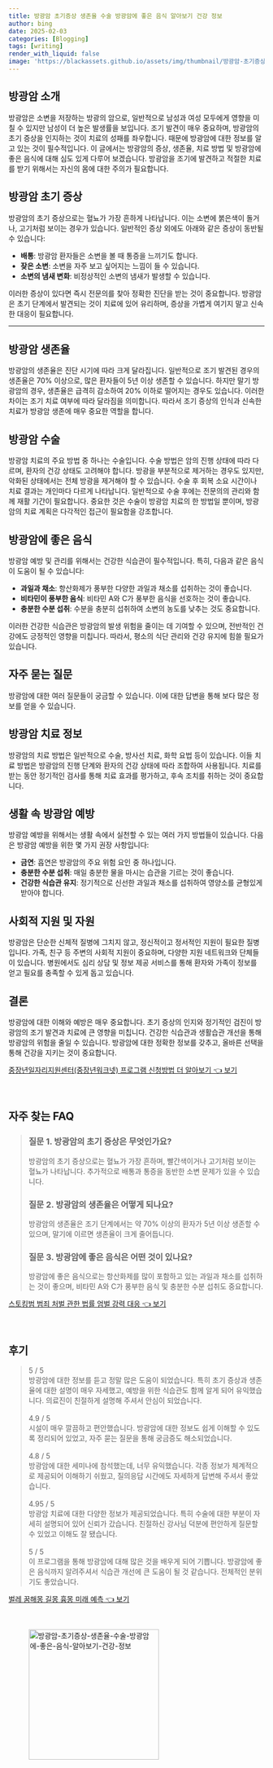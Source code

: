 ```yaml
---
title: 방광암 초기증상 생존율 수술 방광암에 좋은 음식 알아보기 건강 정보
author: bing
date: 2025-02-03
categories: [Blogging]
tags: [writing]
render_with_liquid: false
image: 'https://blackassets.github.io/assets/img/thumbnail/방광암-초기증상-생존율-수술-방광암에-좋은-음식-알아보기-건강-정보.webp'
---
```



<h2 id='방광암_소개'>방광암 소개</h2>

<p>방광암은 소변을 저장하는 방광의 암으로, 일반적으로 남성과 여성 모두에게 영향을 미칠 수 있지만 남성이 더 높은 발생률을 보입니다. 조기 발견이 매우 중요하며, 방광암의 초기 증상을 인지하는 것이 치료의 성패를 좌우합니다. 때문에 방광암에 대한 정보를 알고 있는 것이 필수적입니다. 이 글에서는 방광암의 증상, 생존율, 치료 방법 및 방광암에 좋은 음식에 대해 심도 있게 다루어 보겠습니다. 방광암을 조기에 발견하고 적절한 치료를 받기 위해서는 자신의 몸에 대한 주의가 필요합니다.</p>

<h2 id='방광암_초기_증상'>방광암 초기 증상</h2>

<p>방광암의 초기 증상으로는 혈뇨가 가장 흔하게 나타납니다. 이는 소변에 붉은색이 돌거나, 고기처럼 보이는 경우가 있습니다. 일반적인 증상 외에도 아래와 같은 증상이 동반될 수 있습니다:</p>

<ul>
    <li><b>배통</b>: 방광암 환자들은 소변을 볼 때 통증을 느끼기도 합니다.</li>
    <li><b>잦은 소변</b>: 소변을 자주 보고 싶어지는 느낌이 들 수 있습니다.</li>
    <li><b>소변의 냄새 변화</b>: 비정상적인 소변의 냄새가 발생할 수 있습니다.</li>
</ul>

<p>이러한 증상이 있다면 즉시 전문의를 찾아 정확한 진단을 받는 것이 중요합니다. 방광암은 초기 단계에서 발견되는 것이 치료에 있어 유리하며, 증상을 가볍게 여기지 말고 신속한 대응이 필요합니다.</p>

<hr />

<h2 id='방광암_생존율'>방광암 생존율</h2>

<p>방광암의 생존율은 진단 시기에 따라 크게 달라집니다. 일반적으로 조기 발견된 경우의 생존율은 70% 이상으로, 많은 환자들이 5년 이상 생존할 수 있습니다. 하지만 말기 방광암의 경우, 생존율은 급격히 감소하여 20% 이하로 떨어지는 경우도 있습니다. 이러한 차이는 조기 치료 여부에 따라 달라짐을 의미합니다. 따라서 조기 증상의 인식과 신속한 치료가 방광암 생존에 매우 중요한 역할을 합니다.</p>

<h2 id='방광암_수술'>방광암 수술</h2>

<p>방광암 치료의 주요 방법 중 하나는 수술입니다. 수술 방법은 암의 진행 상태에 따라 다르며, 환자의 건강 상태도 고려해야 합니다. 방광을 부분적으로 제거하는 경우도 있지만, 악화된 상태에서는 전체 방광을 제거해야 할 수 있습니다. 수술 후 회복 소요 시간이나 치료 결과는 개인마다 다르게 나타납니다. 일반적으로 수술 후에는 전문의의 관리와 함께 재활 기간이 필요합니다. 중요한 것은 수술이 방광암 치료의 한 방법일 뿐이며, 방광암의 치료 계획은 다각적인 접근이 필요함을 강조합니다.</p>

<h2 id='방광암_좋은_음식'>방광암에 좋은 음식</h2>

<p>방광암 예방 및 관리를 위해서는 건강한 식습관이 필수적입니다. 특히, 다음과 같은 음식이 도움이 될 수 있습니다:</p>

<ul>
    <li><b>과일과 채소</b>: 항산화제가 풍부한 다양한 과일과 채소를 섭취하는 것이 좋습니다.</li>
    <li><b>비타민이 풍부한 음식</b>: 비타민 A와 C가 풍부한 음식을 선호하는 것이 좋습니다.</li>
    <li><b>충분한 수분 섭취</b>: 수분을 충분히 섭취하여 소변의 농도를 낮추는 것도 중요합니다.</li>
</ul>

<p>이러한 건강한 식습관은 방광암의 발생 위험을 줄이는 데 기여할 수 있으며, 전반적인 건강에도 긍정적인 영향을 미칩니다. 따라서, 평소의 식단 관리와 건강 유지에 힘쓸 필요가 있습니다.</p>

<h2 id='자주_묻는_질문'>자주 묻는 질문</h2>

<p>방광암에 대한 여러 질문들이 궁금할 수 있습니다. 이에 대한 답변을 통해 보다 많은 정보를 얻을 수 있습니다.</p>

<h2 id='방광암_치료_정보'>방광암 치료 정보</h2>

<p>방광암의 치료 방법은 일반적으로 수술, 방사선 치료, 화학 요법 등이 있습니다. 이들 치료 방법은 방광암의 진행 단계와 환자의 건강 상태에 따라 조합하여 사용됩니다. 치료를 받는 동안 정기적인 검사를 통해 치료 효과를 평가하고, 후속 조치를 취하는 것이 중요합니다.</p>

<h2 id='생활_속_방광암_예방'>생활 속 방광암 예방</h2>

<p>방광암 예방을 위해서는 생활 속에서 실천할 수 있는 여러 가지 방법들이 있습니다. 다음은 방광암 예방을 위한 몇 가지 권장 사항입니다:</p>

<ul>
    <li><b>금연</b>: 흡연은 방광암의 주요 위험 요인 중 하나입니다.</li>
    <li><b>충분한 수분 섭취</b>: 매일 충분한 물을 마시는 습관을 기르는 것이 좋습니다.</li>
    <li><b>건강한 식습관 유지</b>: 정기적으로 신선한 과일과 채소를 섭취하여 영양소를 균형있게 받아야 합니다.</li>
</ul>

<h2 id='사회적_지원_및_자원'>사회적 지원 및 자원</h2>

<p>방광암은 단순한 신체적 질병에 그치지 않고, 정신적이고 정서적인 지원이 필요한 질병입니다. 가족, 친구 등 주변의 사회적 지원이 중요하며, 다양한 지원 네트워크와 단체들이 있습니다. 병원에서도 심리 상담 및 정보 제공 서비스를 통해 환자와 가족이 정보를 얻고 필요를 충족할 수 있게 돕고 있습니다.</p>

<h2 id='결론'>결론</h2>

<p>방광암에 대한 이해와 예방은 매우 중요합니다. 초기 증상의 인지와 정기적인 검진이 방광암의 조기 발견과 치료에 큰 영향을 미칩니다. 건강한 식습관과 생활습관 개선을 통해 방광암의 위험을 줄일 수 있습니다. 방광암에 대한 정확한 정보를 갖추고, 올바른 선택을 통해 건강을 지키는 것이 중요합니다.</p>


<p><a class="click-button" title="중장년일자리지원센터(중장년워크넷) 프로그램 신청방법 더 알아보기" href="https://blackassets.github.io/posts/%EC%A4%91%EC%9E%A5%EB%85%84%EC%9D%BC%EC%9E%90%EB%A6%AC%EC%A7%80%EC%9B%90%EC%84%BC%ED%84%B0(%EC%A4%91%EC%9E%A5%EB%85%84%EC%9B%8C%ED%81%AC%EB%84%B7)-%ED%94%84%EB%A1%9C%EA%B7%B8%EB%9E%A8-%EC%8B%A0%EC%B2%AD%EB%B0%A9%EB%B2%95-%EB%8D%94-%EC%95%8C%EC%95%84%EB%B3%B4%EA%B8%B0/" rel="dofollow">중장년일자리지원센터(중장년워크넷) 프로그램 신청방법 더 알아보기 👈 보기</a></p><br>
<h2 id='자주_찾는_FAQ'>자주 찾는 FAQ</h2>
<div itemscope="" itemtype="https://schema.org/FAQPage"> 
<blockquote> 
<div itemscope="" itemprop="mainEntity" itemtype="https://schema.org/Question"> 
<h3 itemprop="name">질문 1. 방광암의 초기 증상은 무엇인가요?</h3> 
<div itemscope="" itemprop="acceptedAnswer" itemtype="https://schema.org/Answer"> 
<span itemprop="text"> <p>방광암의 초기 증상으로는 혈뇨가 가장 흔하며, 빨간색이거나 고기처럼 보이는 혈뇨가 나타납니다. 추가적으로 배통과 통증을 동반한 소변 문제가 있을 수 있습니다.</p> </span> 
</div> 
</div> 
<div itemscope="" itemprop="mainEntity" itemtype="https://schema.org/Question"> 
<h3 itemprop="name">질문 2. 방광암의 생존율은 어떻게 되나요?</h3> 
<div itemscope="" itemprop="acceptedAnswer" itemtype="https://schema.org/Answer"> 
<span itemprop="text"> <p>방광암의 생존율은 조기 단계에서는 약 70% 이상의 환자가 5년 이상 생존할 수 있으며, 말기에 이르면 생존율이 크게 줄어듭니다.</p> </span> 
</div> 
</div> 
<div itemscope="" itemprop="mainEntity" itemtype="https://schema.org/Question"> 
<h3 itemprop="name">질문 3. 방광암에 좋은 음식은 어떤 것이 있나요?</h3> 
<div itemscope="" itemprop="acceptedAnswer" itemtype="https://schema.org/Answer"> 
<span itemprop="text"> <p>방광암에 좋은 음식으로는 항산화제를 많이 포함하고 있는 과일과 채소를 섭취하는 것이 좋으며, 비타민 A와 C가 풍부한 음식 및 충분한 수분 섭취도 중요합니다.</p> </span> 
</div> 
</div> 
</blockquote> 
</div>
<p><a class="click-button" title="스토킹범 범죄 처벌 관한 법률 엄벌 강력 대응" href="https://blackassets.github.io/posts/%EC%8A%A4%ED%86%A0%ED%82%B9%EB%B2%94-%EB%B2%94%EC%A3%84-%EC%B2%98%EB%B2%8C-%EA%B4%80%ED%95%9C-%EB%B2%95%EB%A5%A0-%EC%97%84%EB%B2%8C-%EA%B0%95%EB%A0%A5-%EB%8C%80%EC%9D%91/" rel="dofollow">스토킹범 범죄 처벌 관한 법률 엄벌 강력 대응 👈 보기</a></p><br>
<h2 id='후기'>후기</h2>
<div itemscope itemtype="https://schema.org/Product">
  <blockquote>
  <div itemprop="review" itemscope itemtype="https://schema.org/Review">
      <div itemprop="reviewRating" itemscope itemtype="https://schema.org/Rating"> <span itemprop="ratingValue">5</span> / <span itemprop="bestRating">5</span> </div>
      <span itemprop="reviewBody">방광암에 대한 정보를 듣고 정말 많은 도움이 되었습니다. 특히 초기 증상과 생존율에 대한 설명이 매우 자세했고, 예방을 위한 식습관도 함께 알게 되어 유익했습니다. 의료진이 친절하게 설명해 주셔서 안심이 되었습니다.</span>
  </div>
  <br>
  <div itemprop="review" itemscope itemtype="https://schema.org/Review">
      <div itemprop="reviewRating" itemscope itemtype="https://schema.org/Rating"> <span itemprop="ratingValue">4.9</span> / <span itemprop="bestRating">5</span> </div>
      <span itemprop="reviewBody">시설이 매우 깔끔하고 편안했습니다. 방광암에 대한 정보도 쉽게 이해할 수 있도록 정리되어 있었고, 자주 묻는 질문을 통해 궁금증도 해소되었습니다.</span>
  </div>
  <br>
  <div itemprop="review" itemscope itemtype="https://schema.org/Review">
      <div itemprop="reviewRating" itemscope itemtype="https://schema.org/Rating"> <span itemprop="ratingValue">4.8</span> / <span itemprop="bestRating">5</span> </div>
      <span itemprop="reviewBody">방광암에 대한 세미나에 참석했는데, 너무 유익했습니다. 각종 정보가 체계적으로 제공되어 이해하기 쉬웠고, 질의응답 시간에도 자세하게 답변해 주셔서 좋았습니다.</span>
  </div>
  <br>
  <div itemprop="review" itemscope itemtype="https://schema.org/Review">
      <div itemprop="reviewRating" itemscope itemtype="https://schema.org/Rating"> <span itemprop="ratingValue">4.95</span> / <span itemprop="bestRating">5</span> </div>
      <span itemprop="reviewBody">방광암 치료에 대한 다양한 정보가 제공되었습니다. 특히 수술에 대한 부분이 자세히 설명되어 있어 신뢰가 갔습니다. 친절하신 강사님 덕분에 편안하게 질문할 수 있었고 이해도 잘 됐습니다.</span>
  </div>
  <br>
  <div itemprop="review" itemscope itemtype="https://schema.org/Review">
      <div itemprop="reviewRating" itemscope itemtype="https://schema.org/Rating"> <span itemprop="ratingValue">5</span> / <span itemprop="bestRating">5</span> </div>
      <span itemprop="reviewBody">이 프로그램을 통해 방광암에 대해 많은 것을 배우게 되어 기쁩니다. 방광암에 좋은 음식까지 알려주셔서 식습관 개선에 큰 도움이 될 것 같습니다. 전체적인 분위기도 좋았습니다.</span>
  </div>
  </blockquote>
</div>
<p><a class="click-button" title="벌레 꿈해몽 길몽 흉몽 미래 예측" href="https://blackassets.github.io/posts/%EB%B2%8C%EB%A0%88-%EA%BF%88%ED%95%B4%EB%AA%BD-%EA%B8%B8%EB%AA%BD-%ED%9D%89%EB%AA%BD-%EB%AF%B8%EB%9E%98-%EC%98%88%EC%B8%A1/" rel="dofollow">벌레 꿈해몽 길몽 흉몽 미래 예측 👈 보기</a></p><br>
<figure class="image"><img src="https://blackassets.github.io/assets/img/thumbnail/방광암-초기증상-생존율-수술-방광암에-좋은-음식-알아보기-건강-정보.webp" alt="방광암-초기증상-생존율-수술-방광암에-좋은-음식-알아보기-건강-정보" width="256" height="256"></figure>